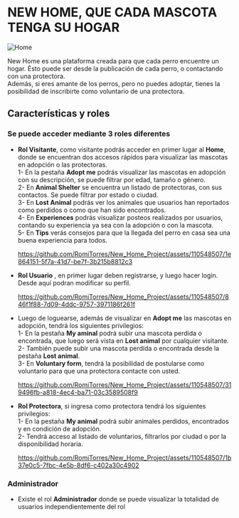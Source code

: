 # NEW HOME, QUE CADA MASCOTA TENGA SU HOGAR


![Home](https://github.com/RomiTorres/New_Home_Project/assets/110548507/1c27111a-6209-4a59-be45-4b964a7dc31b)

New Home es una plataforma creada para que cada perro encuentre un hogar. Èsto puede ser desde la publicación de cada perro, o contactando con una protectora. <br>
Además, si eres amante de los perros, pero no puedes adoptar, tienes la posibilidad de inscribirte como voluntario de una protectora.

## Características y roles

### Se puede acceder mediante 3 roles diferentes 
- **Rol Visitante**, como visitante podrás acceder en primer lugar al **Home**, donde se encuentran dos accesos rápidos para visualizar las mascotas en adopción o las protectoras. <br>
  1- En la pestaña **Adopt me** podrás visualizar las mascotas en adopción con su descripción, se puede filtrar por edad, tamaño o género. <br>
  2- En **Animal Shelter** se encuentra un listado de protectoras, con sus contactos. Se puede filtrar por estado o ciudad. <br>
  3- En **Lost Animal** podrás ver los animales que usuarios han reportados como perdidos o como que han sido encontrados. <br>
  4- En **Experiences** podrás visualizar posteos realizados por usuarios, contando su experiencia ya sea con la adopción o con la mascota. <br>
  5- En **Tips** verás consejos para que la llegada del perro en casa sea una buena experiencia para todos. <br>
  
   https://github.com/RomiTorres/New_Home_Project/assets/110548507/1e864151-5f7a-41d7-be7f-3b215b8812c3


  

- **Rol Usuario** , en primer lugar deben registrarse, y luego hacer login. Desde aquí podran modificar su perfil.



     https://github.com/RomiTorres/New_Home_Project/assets/110548507/846f1f88-7d09-4ddc-9757-3971186f261f


-    Luego de loguearse, además de visualizar en **Adopt me** las mascotas en adopción, tendrá los siguientes privilegios: <br>
   1- En la pestaña **My aminal** podrá subir una mascota perdida o encontrada, que luego será vista en **Lost animal** por cualquier visitante.<br>
   2- También puede subir una mascota perdida o encontrada desde la pestaña **Lost animal**.<br>
   3- En **Voluntary form**, tendrá la posibilidad de postularse como voluntario para que una protectora contacte con usted. <br>
   


   


     https://github.com/RomiTorres/New_Home_Project/assets/110548507/319496fb-a818-4ec4-ba71-03c3589508f9



  

- **Rol Protectora**, si ingresa como protectora tendrá los siguientes privilegios:<br>
  1- En la pestaña **My animal** podrá subir animales perdidos, encontrados y en condición de adopción.<br>
  2- Tendrá acceso al listado de voluntarios, filtrarlos por ciudad o por la disponibilidad horaria.



    https://github.com/RomiTorres/New_Home_Project/assets/110548507/1b37e0c5-7fbc-4e5b-8df6-c402a30c4902

### Administrador
- Existe el rol **Administrador** donde se puede visualizar la totalidad de usuarios independientemente del rol


